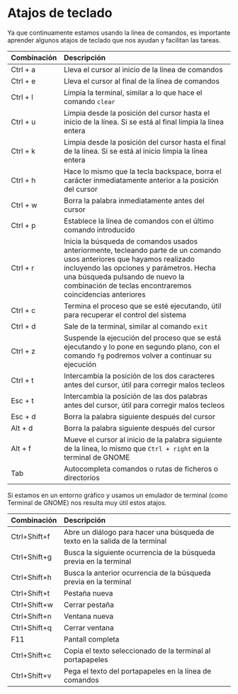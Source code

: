 # Atajos de teclado

Ya que continuamente estamos usando la línea de comandos, es importante aprender algunos atajos de teclado que nos ayudan y facilitan las tareas.

|Combinación|Descripción|
|:-|:-|
|Ctrl + a|Lleva el cursor al inicio de la línea de comandos|
|Ctrl + e|Lleva el cursor al final de la línea de comandos|
|Ctrl + l|Limpia la terminal, similar a lo que hace el comando `clear`|
|Ctrl + u|Limpia desde la posición del cursor hasta el inicio de la línea. Si se está al final limpia la línea entera|
|Ctrl + k|Limpia desde la posición del cursor hasta el final de la línea. Si se está al inicio limpia la línea entera|
|Ctrl + h|Hace lo mismo que la tecla backspace, borra el carácter inmediatamente anterior a la posición del cursor|
|Ctrl + w|Borra la palabra inmediatamente antes del cursor|
|Ctrl + p|Establece la línea de comandos con el último comando introducido|
|Ctrl + r|Inicia la búsqueda de comandos usados anteriormente, tecleando parte de un comando usos anteriores que hayamos realizado incluyendo las opciones y parámetros. Hecha una búsqueda pulsando de nuevo la combinación de teclas encontraremos coincidencias anteriores|
|Ctrl + c|Termina el proceso que se esté ejecutando, útil para recuperar el control del sistema|
|Ctrl + d|Sale de la terminal, similar al comando `exit`|
|Ctrl + z|Suspende la ejecución del proceso que se está ejecutando y lo pone en segundo plano, con el comando `fg` podremos volver a continuar su ejecución|
|Ctrl + t|Intercambia la posición de los dos caracteres antes del cursor, útil para corregir malos tecleos|
|Esc + t|Intercambia la posición de las dos palabras antes del cursor, útil para corregir malos tecleos|
|Esc + d|Borra la palabra siguiente después del cursor|
|Alt + d|Borra la palabra siguiente después del cursor|
|Alt + f|Mueve el cursor al inicio de la palabra siguiente de la línea, lo mismo que `Ctrl + right` en la terminal de GNOME|
|Tab|Autocompleta comandos o rutas de ficheros o directorios|

Si estamos en un entorno gráfico y usamos un emulador de terminal (como Terminal de GNOME) nos resulta muy útil estos atajos.

|Combinación|Descripción|
|:-|:-|
|Ctrl+Shift+f|Abre un diálogo para hacer una búsqueda de texto en la salida de la terminal|
|Ctrl+Shift+g|Busca la siguiente ocurrencia de la búsqueda previa en la terminal|
|Ctrl+Shift+h|Busca la anterior ocurrencia de la búsqueda previa en la terminal|
|Ctrl+Shift+t|Pestaña nueva|
|Ctrl+Shift+w|Cerrar pestaña|
|Ctrl+Shift+n|Ventana nueva|
|Ctrl+Shift+q|Cerrar ventana|
|F11|Pantall completa|
|Ctrl+Shift+c|Copia el texto seleccionado de la terminal al portapapeles|
|Ctrl+Shift+v|Pega el texto del portapapeles en la línea de comandos|
